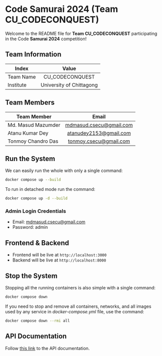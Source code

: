 # Code Samurai 2024 (Team CU_CODECONQUEST)

Welcome to the README file for **Team CU_CODECONQUEST** participating in the Code **Samurai 2024** competition!

## Team Information

| Index              |  Value                     |
|--------------------|:--------------------------:|
| Team Name          |  CU_CODECONQUEST           |
| Institute          |  University of Chittagong  |


## Team Members

|  Team Member         |  Email                    |
|----------------------|:-------------------------:|
|  Md. Masud Mazumder  |  mdmasud.csecu@gmail.com  |
|  Atanu Kumar Dey     |  atanudey2153@gmail.com   |
|  Tonmoy Chandro Das  |  tonmoy.csecu@gmail.com   |

## Run the System

We can easily run the whole with only a single command:
```bash
docker compose up --build
```

To run in detached mode run the command:
```bash
docker compose up -d --build
```

### Admin Login Credentials
- Email: mdmasud.csecu@gmail.com
- Password: admin

## Frontend & Backend

- Frontend will be live at `http://localhost:3000`
- Backend will be live at `http://localhost:8000`

## Stop the System

Stopping all the running containers is also simple with a single command:
```bash
docker compose down
```

If you need to stop and remove all containers, networks, and all images used by any service in <em>docker-compose.yml</em> file, use the command:
```bash
docker compose down --rmi all
```

## API Documentation

Follow [this link](https://docs.google.com/spreadsheets/d/1IB3DqYuQ4h3guht7iD70wBFcgalozWCOZjQBM3LFn1s/edit?usp=sharing) to the API documentation.
